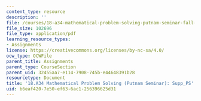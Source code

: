 ```yaml
---
content_type: resource
description: ''
file: /courses/18-a34-mathematical-problem-solving-putnam-seminar-fall-2018/b6eaf4207e50ef636ac1256396625d31_MIT18_A34F18Supp1.pdf
file_size: 102696
file_type: application/pdf
learning_resource_types:
- Assignments
license: https://creativecommons.org/licenses/by-nc-sa/4.0/
ocw_type: OCWFile
parent_title: Assignments
parent_type: CourseSection
parent_uid: 32455aa7-e114-7908-745b-e44648391b28
resourcetype: Document
title: '18.A34 Mathematical Problem Solving (Putnam Seminar): Supp_PS'
uid: b6eaf420-7e50-ef63-6ac1-256396625d31
---
```

